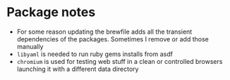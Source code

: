 # Package notes

- For some reason updating the brewfile adds all the transient dependencies of the packages. Sometimes I remove or add those manually
- `libyaml` is needed to run ruby gems installs from asdf
- `chromium` is used for testing web stuff in a clean or controlled browsers launching it with a different data directory

